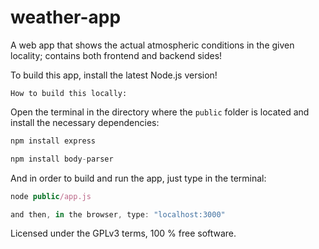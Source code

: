 # weather-app
A web app that shows the actual atmospheric conditions in the given locality; contains both frontend and backend sides!

To build this app, install the latest Node.js version!

``` How to build this locally: ```

Open the terminal in the directory where the ```public``` folder is located and install the necessary dependencies:
```javascript
npm install express
```
```javascript
npm install body-parser
```
And in order to build and run the app, just type in the terminal:
```javascript
node public/app.js
```

``` javascript
and then, in the browser, type: "localhost:3000" 
```


Licensed under the GPLv3 terms, 100 % free software.
